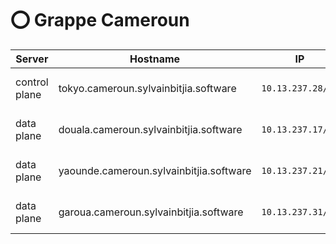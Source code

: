 
# :o: Grappe Cameroun

| Server           | Hostname                                 |  IP               | Specs                 |
|------------------|------------------------------------------|-------------------|-----------------------|
| control plane    |tokyo.cameroun.sylvainbitjia.software    | `10.13.237.28/24` | 64GB Ram,      16cpus |
| data plane       |douala.cameroun.sylvainbitjia.software   | `10.13.237.17/24` | 64GB Ram,      16cpus |
| data plane       |yaounde.cameroun.sylvainbitjia.software | `10.13.237.21/24` | 64GB Ram,      16cpus |
| data plane       |garoua.cameroun.sylvainbitjia.software    | `10.13.237.31/24` | 64GB Ram,      16cpus |
